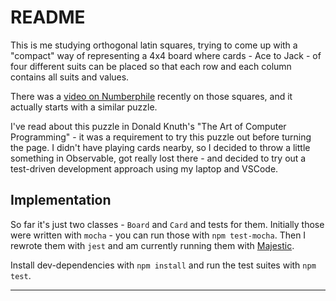 # README

This is me studying orthogonal latin squares, trying to come up with a "compact"
way of representing a 4x4 board where cards - Ace to Jack - of four different
suits can be placed so that each row and each column contains all suits and
values.

There was a [video on Numberphile][#euler-squares] recently on those squares, and it actually starts
with a similar puzzle.

I've read about this puzzle in Donald Knuth's "The Art of Computer Programming" - it was a
requirement to try this puzzle out before turning the page. I didn't have playing cards nearby,
so I decided to throw a little something in Observable, got really lost there - and decided to try
out a test-driven development approach using my laptop and VSCode.

## Implementation

So far it's just two classes - `Board` and `Card` and tests for them. Initially those were written
with `mocha` - you can run those with `npm test-mocha`. Then I rewrote them with `jest` and am
currently running them with [Majestic][#majestic].

Install dev-dependencies with `npm install` and run the test suites with `npm test`.

---

[#euler-squares]: https://www.youtube.com/watch?v=qu04xLNrk94 "YouTube: Euler Squares - Numberphile"
[#majestic]: https://github.com/Raathigesh/majestic "Zero config UI for Jest"
